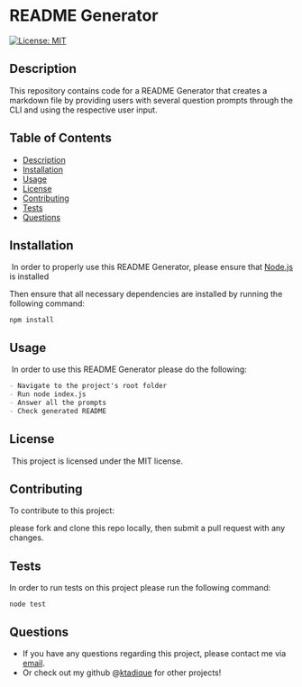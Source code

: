 # README Generator

[![License: MIT](https://img.shields.io/badge/License-MIT-yellow.svg)](https://opensource.org/licenses/MIT)

## Description​

This repository contains code for a README Generator that creates a markdown file by providing users with several question prompts through the CLI and using the respective user input.

## Table of Contents

- [Description](#description)
- [Installation](#installation)
- [Usage](#usage)
- [License](#license)
- [Contributing](#contributing)
- [Tests](#tests)
- [Questions](#questions)
  ​

## Installation

​
In order to properly use this README Generator, please ensure that [Node.js](https://nodejs.org/en/) is installed

Then ensure that all necessary dependencies are installed by running the following command:

`npm install​`

## Usage

​
In order to use this README Generator please do the following:

```md
- Navigate to the project's root folder
- Run node index.js
- Answer all the prompts
- Check generated README
```

## License

​
This project is licensed under the MIT license.

## Contributing

To contribute to this project:

​please fork and clone this repo locally, then submit a pull request with any changes.

## Tests

In order to run tests on this project please run the following command:
​

```
​node test
```

## Questions

- If you have any questions regarding this project, please contact me via [email](mailto:kch.tadique@gmail.com).
- Or check out my github @[ktadique](https://github.com/ktadique) for other projects!
